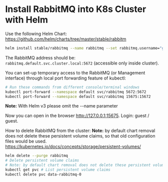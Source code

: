 # Install RabbitMQ into K8s Cluster with Helm

Use the following Helm Chart: <https://github.com/helm/charts/tree/master/stable/rabbitm>

```sh
helm install stable/rabbitmq --name rabbitmq --set rabbitmq.username="guest" --set rabbitmq.password="guest"
```

The RabbitMQ address should be: `rabbitmq.default.svc.cluster.local:5672` (accessible only inside cluster).

You can set-up temporary access to the RabbitMQ (or Management interface) through local port forwarding feature of kubectl:

```sh
# Run these commands from different console/terminal windows
kubectl port-forward --namespace default svc/rabbitmq 5672:5672
kubectl port-forward --namespace default svc/rabbitmq 15675:15672
```

**Note:** With Helm v3 please omit the --name parameter

Now you can open in the browser <http://127.0.0.1:15675>. Login: guest / guest.

How to delete RabbitMQ from the cluster:
**Note:** by default chart removal does not delete these persistent volume claims, so that old configuration files would be used. <https://kubernetes.io/docs/concepts/storage/persistent-volumes/>

```sh
helm delete --purge rabbitmq
# Delete persistent volume claims
# Note: by default chart removal does not delete these persistent volume claims, so that old configuration files would be used.
kubectl get pvc # List persistent volume claims
kubectl delete pvc data-rabbitmq-0
```
